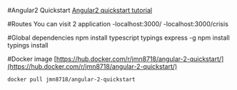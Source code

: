 #Angular2 Quickstart
[Angular2 quickstart tutorial](https://angular.io/docs/ts/latest/quickstart.html)

#Routes
You can visit 2 application
-localhost:3000/
-localhost:3000/crisis

#Global dependencies
npm install typescript typings express -g
npm install
typings install

#Docker image
[https://hub.docker.com/r/jmn8718/angular-2-quickstart/](https://hub.docker.com/r/jmn8718/angular-2-quickstart/)
```bash
docker pull jmn8718/angular-2-quickstart
```
